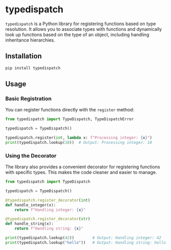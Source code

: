 # typedispatch

`typedispatch` is a Python library for registering functions based on type resolution. It allows you to associate types with functions and dynamically look up functions based on the type of an object, including handling inheritance hierarchies.

## Installation

```bash
pip install typedispatch
```

## Usage

### Basic Registration

You can register functions directly with the `register` method:
```python
from typedispatch import TypeDispatch, TypeDispatchError

typedispatch = TypeDispatch()

typedispatch.register(int, lambda x: f"Processing integer: {x}")
print(typedispatch.lookup(10))  # Output: Processing integer: 10
```

### Using the Decorator

The library also provides a convenient decorator for registering functions with specific types. This makes the code cleaner and easier to manage.
```python
from typedispatch import TypeDispatch

typedispatch = TypeDispatch()

@typedispatch.register_decorator(int)
def handle_integer(x):
    return f"Handling integer: {x}"

@typedispatch.register_decorator(str)
def handle_string(x):
    return f"Handling string: {x}"

print(typedispatch.lookup(42))        # Output: Handling integer: 42
print(typedispatch.lookup("hello"))   # Output: Handling string: hello
```